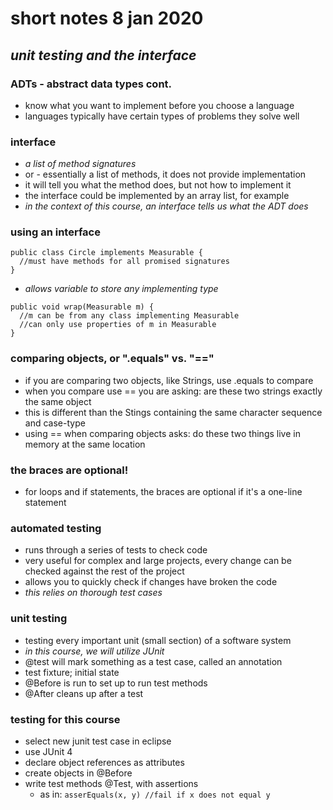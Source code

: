 # short notes 8 jan 2020
## _unit testing and the interface_

### ADTs - abstract data types cont.
- know what you want to implement before you choose a language
- languages typically have certain types of problems they solve well

### interface
- *a list of method signatures*
- or - essentially a list of methods, it does not provide implementation
- it will tell you what the method does, but not how to implement it
- the interface could be implemented by an array list, for example
- _in the context of this course, an interface tells us what the ADT does_

### using an interface
```
public class Circle implements Measurable {
  //must have methods for all promised signatures
}
```
- _allows variable to store any implementing type_
```
public void wrap(Measurable m) {
  //m can be from any class implementing Measurable
  //can only use properties of m in Measurable
}
```

### comparing objects, or ".equals" vs. "=="
- if you are comparing two objects, like Strings, use .equals to compare
- when you compare use == you are asking: are these two strings exactly the same object
- this is different than the Stings containing the same character sequence and case-type
- using == when comparing objects asks: do these two things live in memory at the same location

### the braces are optional!
- for loops and if statements, the braces are optional if it's a one-line statement

### automated testing
- runs through a series of tests to check code
- very useful for complex and large projects, every change can be checked against the rest of the project
- allows you to quickly check if changes have broken the code
- _this relies on thorough test cases_

### unit testing
- testing every important unit (small section) of a software system
- _in this course, we will utilize JUnit_
- @test will mark something as a test case, called an annotation
- test fixture; initial state
- @Before is run to set up to run test methods
- @After cleans up after a test

### testing for this course
- select new junit test case in eclipse
- use JUnit 4
- declare object references as attributes
- create objects in @Before
- write test methods @Test, with assertions
	- as in: `asserEquals(x, y) //fail if x does not equal y`
